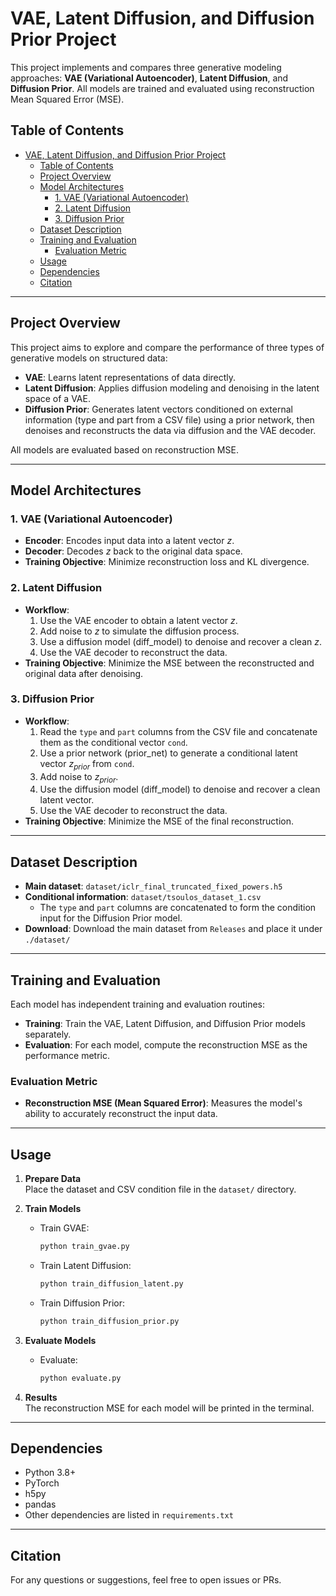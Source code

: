 # VAE, Latent Diffusion, and Diffusion Prior Project

This project implements and compares three generative modeling approaches: **VAE (Variational Autoencoder)**, **Latent Diffusion**, and **Diffusion Prior**. All models are trained and evaluated using reconstruction Mean Squared Error (MSE).

## Table of Contents

- [VAE, Latent Diffusion, and Diffusion Prior Project](#vae-latent-diffusion-and-diffusion-prior-project)
  - [Table of Contents](#table-of-contents)
  - [Project Overview](#project-overview)
  - [Model Architectures](#model-architectures)
    - [1. VAE (Variational Autoencoder)](#1-vae-variational-autoencoder)
    - [2. Latent Diffusion](#2-latent-diffusion)
    - [3. Diffusion Prior](#3-diffusion-prior)
  - [Dataset Description](#dataset-description)
  - [Training and Evaluation](#training-and-evaluation)
    - [Evaluation Metric](#evaluation-metric)
  - [Usage](#usage)
  - [Dependencies](#dependencies)
  - [Citation](#citation)

---

## Project Overview

This project aims to explore and compare the performance of three types of generative models on structured data:
- **VAE**: Learns latent representations of data directly.
- **Latent Diffusion**: Applies diffusion modeling and denoising in the latent space of a VAE.
- **Diffusion Prior**: Generates latent vectors conditioned on external information (type and part from a CSV file) using a prior network, then denoises and reconstructs the data via diffusion and the VAE decoder.

All models are evaluated based on reconstruction MSE.

---

## Model Architectures

### 1. VAE (Variational Autoencoder)
- **Encoder**: Encodes input data into a latent vector $z$.
- **Decoder**: Decodes $z$ back to the original data space.
- **Training Objective**: Minimize reconstruction loss and KL divergence.

### 2. Latent Diffusion
- **Workflow**:
    1. Use the VAE encoder to obtain a latent vector $z$.
    2. Add noise to $z$ to simulate the diffusion process.
    3. Use a diffusion model (diff_model) to denoise and recover a clean $z$.
    4. Use the VAE decoder to reconstruct the data.
- **Training Objective**: Minimize the MSE between the reconstructed and original data after denoising.

### 3. Diffusion Prior
- **Workflow**:
    1. Read the `type` and `part` columns from the CSV file and concatenate them as the conditional vector `cond`.
    2. Use a prior network (prior_net) to generate a conditional latent vector $z_{prior}$ from `cond`.
    3. Add noise to $z_{prior}$.
    4. Use the diffusion model (diff_model) to denoise and recover a clean latent vector.
    5. Use the VAE decoder to reconstruct the data.
- **Training Objective**: Minimize the MSE of the final reconstruction.

---

## Dataset Description

- **Main dataset**: `dataset/iclr_final_truncated_fixed_powers.h5`
- **Conditional information**: `dataset/tsoulos_dataset_1.csv`
    - The `type` and `part` columns are concatenated to form the condition input for the Diffusion Prior model.
- **Download**: Download the main dataset from `Releases` and place it under `./dataset/`
---

## Training and Evaluation

Each model has independent training and evaluation routines:

- **Training**: Train the VAE, Latent Diffusion, and Diffusion Prior models separately.
- **Evaluation**: For each model, compute the reconstruction MSE as the performance metric.

### Evaluation Metric

- **Reconstruction MSE (Mean Squared Error)**: Measures the model's ability to accurately reconstruct the input data.

---

## Usage

1. **Prepare Data**  
   Place the dataset and CSV condition file in the `dataset/` directory.

2. **Train Models**
    - Train GVAE:  
      ```bash
      python train_gvae.py
      ```
    - Train Latent Diffusion:  
      ```bash
      python train_diffusion_latent.py
      ```
    - Train Diffusion Prior:  
      ```bash
      python train_diffusion_prior.py
      ```

3. **Evaluate Models**
    - Evaluate:  
      ```bash
      python evaluate.py
      ```


4. **Results**  
   The reconstruction MSE for each model will be printed in the terminal.

---

## Dependencies

- Python 3.8+
- PyTorch
- h5py
- pandas
- Other dependencies are listed in `requirements.txt`

---

## Citation

For any questions or suggestions, feel free to open issues or PRs.


